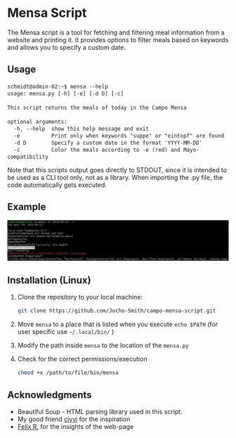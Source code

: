 # Mensa Script

The Mensa script is a tool for fetching and filtering meal information from a website and printing it. It provides options to filter meals based on keywords and allows you to specify a custom date.


## Usage
```
schmidt@admin-02:~$ mensa --help
usage: mensa.py [-h] [-e] [-d D] [-c]

This script returns the meals of today in the Campo Mensa

optional arguments:
  -h, --help  show this help message and exit
  -e          Print only when keywords "suppe" or "eintopf" are found
  -d D        Specify a custom date in the format 'YYYY-MM-DD'
  -c          Color the meals according to -e (red) and Mayo-compatibility
```

Note that this scripts output goes directly to STDOUT, since it is intended to be used as a CLI tool only, not as a library. When importing the .py file, the code automatically gets executed. 

## Example
![](doc/mensa.jpg)


## Installation (Linux)

1. Clone the repository to your local machine:

   ```bash
   git clone https://github.com/Jocho-Smith/campo-mensa-script.git
   ```
2. Move `mensa` to a place that is listed when you execute `echo $PATH` (for user specific use `~/.local/bin/` )

3. Modify the path inside `mensa` to the location of the `mensa.py`

4. Check for the correct permissions/execution

   ```bash
   chmod +x /path/to/file/bin/mensa
   ```

## Acknowledgments
- Beautiful Soup - HTML parsing library used in this script.
- My good friend [civvi](https://github.com/civviGH) for the inspiration 
- [Felix R.](https://github.com/reeelix) for the insights of the web-page 
